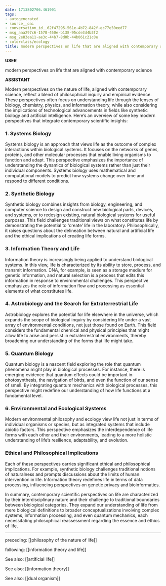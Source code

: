 ```yaml
---
date: 1713802706.461901
tags:
- autogenerated
- source__oai
- conversation_id__62f47295-561e-4b72-842f-ec77e50eed77
- msg_aaa297c6-1578-460e-b138-95cde3d4b3f2
- msg_2e83ea11-ae3c-44b7-8d0b-44b061c21c0e
- colorclass/ecology
title: modern perspectives on life that are aligned with contemporary science
---
```


**USER**

modern perspectives on life that are aligned with contemporary science


**ASSISTANT**

Modern perspectives on the nature of life, aligned with contemporary science, reflect a blend of philosophical inquiry and empirical evidence. These perspectives often focus on understanding life through the lenses of biology, chemistry, physics, and information theory, while also considering the implications of technological advancements in fields like synthetic biology and artificial intelligence. Here’s an overview of some key modern perspectives that integrate contemporary scientific insights:

### 1. **Systems Biology**
Systems biology is an approach that views life as the outcome of complex interactions within biological systems. It focuses on the networks of genes, proteins, and other molecular processes that enable living organisms to function and adapt. This perspective emphasizes the importance of understanding the dynamics of biological systems rather than just their individual components. Systems biology uses mathematical and computational models to predict how systems change over time and respond to different conditions.

### 2. **Synthetic Biology**
Synthetic biology combines insights from biology, engineering, and computer science to design and construct new biological parts, devices, and systems, or to redesign existing, natural biological systems for useful purposes. This field challenges traditional views on what constitutes life by demonstrating the potential to 'create' life in the laboratory. Philosophically, it raises questions about the delineation between natural and artificial life and the ethical implications of creating life forms.

### 3. **Information Theory and Life**
Information theory is increasingly being applied to understand biological systems. In this view, life is characterized by its ability to store, process, and transmit information. DNA, for example, is seen as a storage medium for genetic information, and natural selection is a process that edits this information in response to environmental challenges. This perspective emphasizes the role of information flow and processing as essential elements of what constitutes life.

### 4. **Astrobiology and the Search for Extraterrestrial Life**
Astrobiology explores the potential for life elsewhere in the universe, which expands the scope of biological inquiry by considering life under a vast array of environmental conditions, not just those found on Earth. This field considers the fundamental chemical and physical principles that might allow life to arise and persist in extraterrestrial environments, thereby broadening our understanding of the forms that life might take.

### 5. **Quantum Biology**
Quantum biology is a nascent field exploring the role that quantum phenomena might play in biological processes. For instance, there is emerging evidence that quantum effects could be important in photosynthesis, the navigation of birds, and even the function of our sense of smell. By integrating quantum mechanics with biological processes, this perspective might redefine our understanding of how life functions at a fundamental level.

### 6. **Environmental and Ecological Systems**
Modern environmental philosophy and ecology view life not just in terms of individual organisms or species, but as integrated systems that include abiotic factors. This perspective emphasizes the interdependence of life forms with each other and their environments, leading to a more holistic understanding of life’s resilience, adaptability, and evolution.

### Ethical and Philosophical Implications
Each of these perspectives carries significant ethical and philosophical implications. For example, synthetic biology challenges traditional notions of naturalness and prompts discussions about the limits of human intervention in life. Information theory redefines life in terms of data processing, influencing perspectives on genetic privacy and bioinformatics.

In summary, contemporary scientific perspectives on life are characterized by their interdisciplinary nature and their challenge to traditional boundaries between biological categories. They expand our understanding of life from mere biological definitions to broader conceptualizations involving complex systems, information processing, and even quantum mechanics, each necessitating philosophical reassessment regarding the essence and ethics of life.


---

preceding: [[philosophy of the nature of life]]  


following: [[information theory and life]]

See also: [[artificial life]]


See also: [[information theory]]


See also: [[dual organism]]